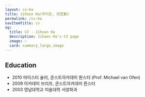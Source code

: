 ```yaml
---
layout: cv-ko
title: Jihoon Ha(하지훈, 河芝勳)
permalink: /cv-ko
navItemTitle: cv
og:
  title: CV - Jihoon Ha
  description: Jihoon Ha's CV page
  image: ~
  card: summary_large_image
---
```


## Education

- 2010 마이스터 슐러, 쿤스트아카데미 뮌스터 (Prof. Michael van Ofen)
- 2009 아카데미 브리프, 쿤스트아카데미 뮌스터
- 2003 영남대학교 미술대학 서양화과
